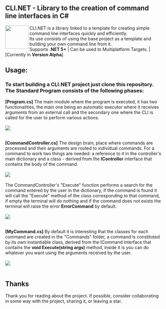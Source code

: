 
## CLI.NET - Library to the creation of command line interfaces in C#

<img align="left" width="75" src="https://upload.wikimedia.org/wikipedia/commons/thumb/d/da/Gnome-utilities-terminal.svg/1024px-Gnome-utilities-terminal.svg.png">

CLI.NET is a library linked to a template for creating simple command line interfaces quickly and efficiently. <br>
Its use consists of using the base project as a template and building your own command line from it. <br>
Supports **.NET 5+** | Can be used to Multiplatform Targets. | [Currently in **Version Alpha**]

## Usage:
### To start building a CLI.NET project just clone this repository. The Standard Program consists of the following phases: <br>

**[Program.cs]** The main module where the program is executed, it has two functionalities, the main one being an automatic 
executor where it receives arguments from an external call and the secondary one where the CLI is called for the user to perform various actions.
<br><br>
<img src="https://i.imgur.com/vznSFd6.png">
<br><br>

**[CommandController.cs]** The design brain, place where commands are processed and their arguments are routed to individual commands. 
For a command to work two things are needed: a reference to it in the controller's main dictionary and a class - derived from the **IController**
interface that contains the body of the command.
<br><br>
<img src="https://i.imgur.com/n6LztLB.png">
<br><br>
The CommandController's "Execute" function performs a search for the command entered by the user in the dictionary, if the command is found it will call 
the "Execute" method of the class corresponding to that command, if empty the terminal will do nothing and if the command does not exists the terminal will 
raise the error **ErrorCommand** by default.
<br><br>
<img src="https://i.imgur.com/pgMqDdJ.png">
<br><br>

**[MyCommand.cs]** By default it is interesting that the classes for each command are created in the "Commands" folder, a command is constituted by its 
own instantiable class, derived from the ICommand interface that contains the **void Execute(string args)** method, inside it is you can do whatever you 
want using the arguments received by the user.
<br><br>
<img src="https://i.imgur.com/NUaZUjj.png">
<br><br>

## Thanks
Thank you for reading about the project. If possible, consider collaborating in some way with the project, sharing it, or leaving a star.
